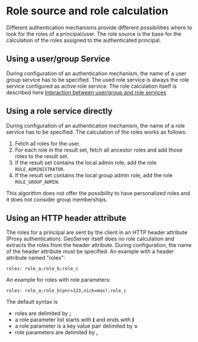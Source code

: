 # Role source and role calculation

Different authentication mechanisms provide different possibilities where to look for the roles of a principal/user. The role source is the base for the calculation of the roles assigned to the authenticated principal.

## Using a user/group Service

During configuration of an authentication mechanism, the name of a user group service has to be specified. The used role service is always the role service configured as active role service. The role calculation itself is described here [Interaction between user/group and role services](interaction.md)

## Using a role service directly

During configuration of an authentication mechanism, the name of a role service has to be specified. The calculation of the roles works as follows:

1.  Fetch all roles for the user.
2.  For each role in the result set, fetch all ancestor roles and add those roles to the result set.
3.  If the result set contains the local admin role, add the role `ROLE_ADMINISTRATOR`.
4.  If the result set contains the local group admin role, add the role `ROLE_GROUP_ADMIN`.

This algorithm does not offer the possibility to have personalized roles and it does not consider group memberships.

## Using an HTTP header attribute

The roles for a principal are sent by the client in an HTTP header attribute (Proxy authentication). GeoServer itself does no role calculation and extracts the roles from the header attribute. During configuration, the name of the header attribute must be specified. An example with a header attribute named "roles":

    roles: role_a;role_b;role_c

An example for roles with role parameters:

    roles: role_a;role_b(pnr=123,nick=max);role_c

The default syntax is

-   roles are delimited by **;**
-   a role parameter list starts with **(** and ends with **)**
-   a role parameter is a key value pair delimited by **=**
-   role parameters are delimited by **,**
